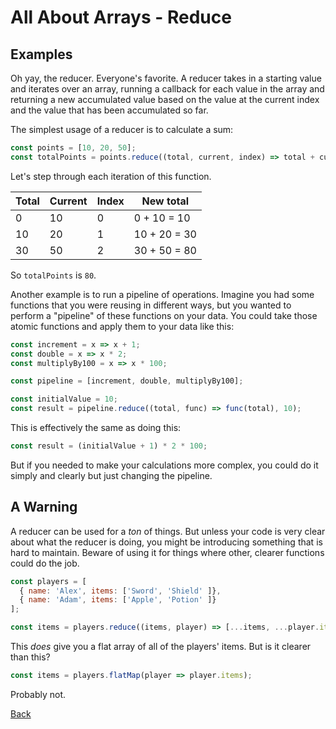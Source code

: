 # All About Arrays - Reduce

## Examples

Oh yay, the reducer. Everyone's favorite. A reducer takes in a starting value and iterates over an array, running a callback for each value in the array and returning a new accumulated value based on the value at the current index and the value that has been accumulated so far.

The simplest usage of a reducer is to calculate a sum:

```javascript
const points = [10, 20, 50];
const totalPoints = points.reduce((total, current, index) => total + current, 0);
```

Let's step through each iteration of this function.

| Total | Current | Index | New total    |
| ----- | ------- | ----- | ------------ |
| 0     | 10      | 0     | 0 + 10 = 10  |
| 10    | 20      | 1     | 10 + 20 = 30 |
| 30    | 50      | 2     | 30 + 50 = 80 |

So `totalPoints` is `80`.

Another example is to run a pipeline of operations. Imagine you had some functions that you were reusing in different ways, but you wanted to perform a "pipeline" of these functions on your data. You could take those atomic functions and apply them to your data like this:

```javascript
const increment = x => x + 1;
const double = x => x * 2;
const multiplyBy100 = x => x * 100;

const pipeline = [increment, double, multiplyBy100];

const initialValue = 10;
const result = pipeline.reduce((total, func) => func(total), 10);
```

This is effectively the same as doing this:

```javascript
const result = (initialValue + 1) * 2 * 100;
```

But if you needed to make your calculations more complex, you could do it simply and clearly but just changing the pipeline.

## A Warning

A reducer can be used for a *ton* of things. But unless your code is very clear about what the reducer is doing, you might be introducing something that is hard to maintain. Beware of using it for things where other, clearer functions could do the job.

```javascript
const players = [
  { name: 'Alex', items: ['Sword', 'Shield' ]},
  { name: 'Adam', items: ['Apple', 'Potion' ]}
];

const items = players.reduce((items, player) => [...items, ...player.items], []);
```

This *does* give you a flat array of all of the players' items. But is it clearer than this?

```javascript
const items = players.flatMap(player => player.items);
```

Probably not.

[Back](./001-introduction.md)
